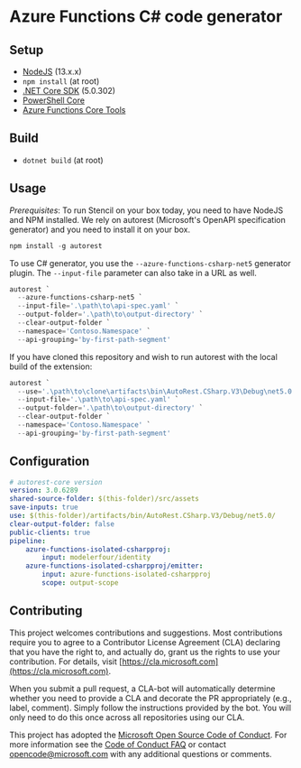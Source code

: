 # Azure Functions C# code generator

## Setup

-   [NodeJS](https://nodejs.org/en/) (13.x.x)
-   `npm install` (at root)
-   [.NET Core SDK](https://dotnet.microsoft.com/download/dotnet-core/5.0) (5.0.302)
-   [PowerShell Core](https://github.com/PowerShell/PowerShell/releases/latest)
-   [Azure Functions Core Tools](https://github.com/Azure/azure-functions-core-tools)

## Build

-   `dotnet build` (at root)

## Usage

_Prerequisites_: To run Stencil on your box today, you need to have NodeJS and NPM installed. We rely on autorest (Microsoft's OpenAPI specification generator) and you need to install it on your box.

```powershell
npm install -g autorest
```

To use C# generator, you use the `--azure-functions-csharp-net5` generator plugin. The `--input-file` parameter can also take in a URL as well.

```powershell
autorest `
  --azure-functions-csharp-net5 `
  --input-file='.\path\to\api-spec.yaml' `
  --output-folder='.\path\to\output-directory' `
  --clear-output-folder `
  --namespace='Contoso.Namespace' `
  --api-grouping='by-first-path-segment'
```

If you have cloned this repository and wish to run autorest with the local build of the extension:

```powershell
autorest `
  --use='.\path\to\clone\artifacts\bin\AutoRest.CSharp.V3\Debug\net5.0' `
  --input-file='.\path\to\api-spec.yaml' `
  --output-folder='.\path\to\output-directory' `
  --clear-output-folder `
  --namespace='Contoso.Namespace' `
  --api-grouping='by-first-path-segment'
```

## Configuration

```yaml
# autorest-core version
version: 3.0.6289
shared-source-folder: $(this-folder)/src/assets
save-inputs: true
use: $(this-folder)/artifacts/bin/AutoRest.CSharp.V3/Debug/net5.0/
clear-output-folder: false
public-clients: true
pipeline:
    azure-functions-isolated-csharpproj:
        input: modelerfour/identity
    azure-functions-isolated-csharpproj/emitter:
        input: azure-functions-isolated-csharpproj
        scope: output-scope
```

## Contributing

This project welcomes contributions and suggestions. Most contributions require you to agree to a Contributor License Agreement (CLA) declaring that you have the right to, and actually do, grant us the rights to use your contribution. For details, visit [https://cla.microsoft.com](https://cla.microsoft.com).

When you submit a pull request, a CLA-bot will automatically determine whether you need to provide a CLA and decorate the PR appropriately (e.g., label, comment). Simply follow the instructions provided by the bot. You will only need to do this once across all repositories using our CLA.

This project has adopted the [Microsoft Open Source Code of Conduct](https://opensource.microsoft.com/codeofconduct/). For more information see the [Code of Conduct FAQ](https://opensource.microsoft.com/codeofconduct/faq/) or contact [opencode@microsoft.com](mailto:opencode@microsoft.com) with any additional questions or comments.
